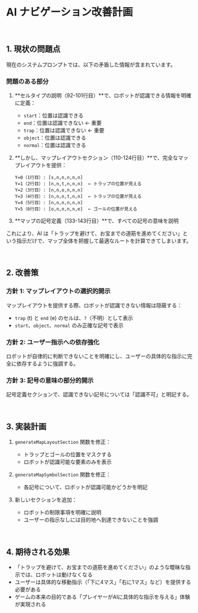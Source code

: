 # AI ナビゲーション改善計画

<br />

## 1. 現状の問題点

現在のシステムプロンプトでは、以下の矛盾した情報が含まれています。

### 問題のある部分

1. **セルタイプの説明（92-101行目）**で、ロボットが認識できる情報を明確に定義：
   - `start`：位置は認識できる
   - `end`：位置は認識できない ← 重要
   - `trap`：位置は認識できない ← 重要
   - `object`：位置は認識できる
   - `normal`：位置は認識できる

2. **しかし、マップレイアウトセクション（110-124行目）**で、完全なマップレイアウトを提供：
   ```
   Y=0（1行目）: [s,n,n,n,n,n]
   Y=1（2行目）: [n,n,t,n,n,n]  ← トラップの位置が見える
   Y=2（3行目）: [n,n,o,n,n,n]
   Y=3（4行目）: [n,n,n,t,n,n]  ← トラップの位置が見える
   Y=4（5行目）: [n,n,n,n,n,n]
   Y=5（6行目）: [o,n,n,n,n,e]  ← ゴールの位置が見える
   ```

3. **マップの記号定義（133-143行目）**で、すべての記号の意味を説明

これにより、AI は「トラップを避けて、お宝までの道筋を進めてください」という指示だけで、マップ全体を把握して最適なルートを計算できてしまいます。

<br />

## 2. 改善策

### 方針 1: マップレイアウトの選択的開示

マップレイアウトを提供する際、ロボットが認識できない情報は隠蔽する：

- `trap` (t) と `end` (e) のセルは、`?`（不明）として表示
- `start`、`object`、`normal` のみ正確な記号で表示

### 方針 2: ユーザー指示への依存強化

ロボットが自律的に判断できないことを明確にし、ユーザーの具体的な指示に完全に依存するように強調する。

### 方針 3: 記号の意味の部分的開示

記号定義セクションで、認識できない記号については「認識不可」と明記する。

<br />

## 3. 実装計画

1. `generateMapLayoutSection` 関数を修正：
   - トラップとゴールの位置をマスクする
   - ロボットが認識可能な要素のみを表示

2. `generateMapSymbolSection` 関数を修正：
   - 各記号について、ロボットが認識可能かどうかを明記

3. 新しいセクションを追加：
   - ロボットの制限事項を明確に説明
   - ユーザーの指示なしには目的地へ到達できないことを強調

<br />

## 4. 期待される効果

- 「トラップを避けて、お宝までの道筋を進めてください」のような曖昧な指示では、ロボットは動けなくなる
- ユーザーは具体的な移動指示（「下に4マス」「右に1マス」など）を提供する必要がある
- ゲームの本来の目的である「プレイヤーがAIに具体的な指示を与える」体験が実現される
